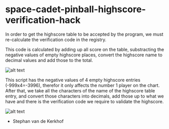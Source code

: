 # space-cadet-pinball-highscore-verification-hack
In order to get the highscore table to be accepted by the program, we must re-calculate the verification code in the registry. 

This code is calculated by adding up all score on the table, substracting the negative values of empty highscore places, convert the highscore name to decimal values and add those to the total.

![alt text](https://github.com/stephanvandekerkhof/bat-space-cadet-pinball-highscore-verification-hack/blob/master/Space%20Cadet%20Pinball%20Hacking%202.png)

This script has the negative values of 4 empty highscore entries (-999x4=-3996), therefor it only affects the number 1 player on the chart. After that, we take all the characters of the name of the highscore table entry, and convert those characters into decimals, add those up to what we have and there is the verification code we require to validate the highscore.

![alt text](https://github.com/stephanvandekerkhof/bat-space-cadet-pinball-highscore-verification-hack/blob/master/Space%20Cadet%20Pinball%20Hacking%203.png)

  - Stephan van de Kerkhof
